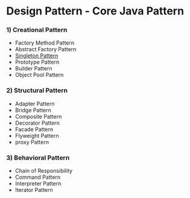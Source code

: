 
# Design Pattern - Core Java Pattern

### 1) Creational Pattern

* Factory Method Pattern
* Abstract Factory Pattern
* [Singleton Pattern](./o33)
* Prototype Pattern
* Builder Pattern
* Object Pool Pattern

### 2) Structural Pattern

* Adapter Pattern
* Bridge Pattern
* Composite Pattern
* Decorator Pattern
* Facade Pattern
* Flyweight Pattern
* proxy Pattern

### 3) Behavioral Pattern

* Chain of Responsibility
* Command Pattern
* Interpreter Pattern
* Iterator Pattern